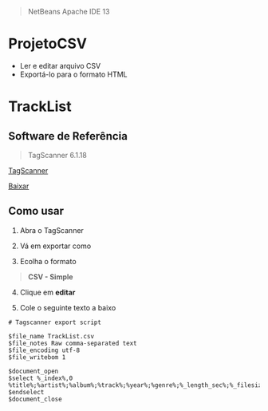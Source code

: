 > NetBeans Apache IDE 13

# ProjetoCSV

- Ler e editar arquivo CSV
- Exportá-lo para o formato HTML

# TrackList

## Software de Referência

> TagScanner 6.1.18

[TagScanner](https://www.xdlab.ru/en/index.htm)

[Baixar](https://www.xdlab.ru/en/download.htm)

## Como usar

1. Abra o TagScanner

2. Vá em exportar como

3. Ecolha o formato

> __CSV - Simple__

4. Clique em __editar__

5. Cole o seguinte texto a baixo

```
# Tagscanner export script

$file_name TrackList.csv
$file_notes Raw comma-separated text
$file_encoding utf-8
$file_writebom 1

$document_open
$select %_index%,0
%title%;%artist%;%album%;%track%;%year%;%genre%;%_length_sec%;%_filesize%;%_filedate%;%filepath%;%filenameext%
$endselect
$document_close
```
